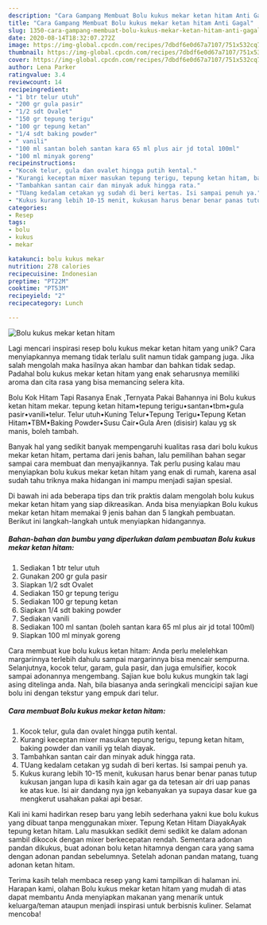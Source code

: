 ```yaml
---
description: "Cara Gampang Membuat Bolu kukus mekar ketan hitam Anti Gagal"
title: "Cara Gampang Membuat Bolu kukus mekar ketan hitam Anti Gagal"
slug: 1350-cara-gampang-membuat-bolu-kukus-mekar-ketan-hitam-anti-gagal
date: 2020-08-14T18:32:07.272Z
image: https://img-global.cpcdn.com/recipes/7dbdf6e0d67a7107/751x532cq70/bolu-kukus-mekar-ketan-hitam-foto-resep-utama.jpg
thumbnail: https://img-global.cpcdn.com/recipes/7dbdf6e0d67a7107/751x532cq70/bolu-kukus-mekar-ketan-hitam-foto-resep-utama.jpg
cover: https://img-global.cpcdn.com/recipes/7dbdf6e0d67a7107/751x532cq70/bolu-kukus-mekar-ketan-hitam-foto-resep-utama.jpg
author: Lena Parker
ratingvalue: 3.4
reviewcount: 14
recipeingredient:
- "1 btr telur utuh"
- "200 gr gula pasir"
- "1/2 sdt Ovalet"
- "150 gr tepung terigu"
- "100 gr tepung ketan"
- "1/4 sdt baking powder"
- " vanili"
- "100 ml santan boleh santan kara 65 ml plus air jd total 100ml"
- "100 ml minyak goreng"
recipeinstructions:
- "Kocok telur, gula dan ovalet hingga putih kental."
- "Kurangi keceptan mixer masukan tepung terigu, tepung ketan hitam, baking powder dan vanili yg telah diayak."
- "Tambahkan santan cair dan minyak aduk hingga rata."
- "TUang kedalam cetakan yg sudah di beri kertas. Isi sampai penuh ya."
- "Kukus kurang lebih 10-15 menit, kukusan harus benar benar panas tutup kukusan jangan lupa di kasih kain agar ga da tetesan air dri uap panas ke atas kue. Isi air dandang nya jgn kebanyakan ya supaya dasar kue ga mengkerut usahakan pakai api besar."
categories:
- Resep
tags:
- bolu
- kukus
- mekar

katakunci: bolu kukus mekar 
nutrition: 278 calories
recipecuisine: Indonesian
preptime: "PT22M"
cooktime: "PT53M"
recipeyield: "2"
recipecategory: Lunch

---
```



![Bolu kukus mekar ketan hitam](https://img-global.cpcdn.com/recipes/7dbdf6e0d67a7107/751x532cq70/bolu-kukus-mekar-ketan-hitam-foto-resep-utama.jpg)

Lagi mencari inspirasi resep bolu kukus mekar ketan hitam yang unik? Cara menyiapkannya memang tidak terlalu sulit namun tidak gampang juga. Jika salah mengolah maka hasilnya akan hambar dan bahkan tidak sedap. Padahal bolu kukus mekar ketan hitam yang enak seharusnya memiliki aroma dan cita rasa yang bisa memancing selera kita.

Bolu Kok Hitam Tapi Rasanya Enak ,Ternyata Pakai Bahannya ini Bolu kukus ketan hitam mekar. tepung ketan hitam•tepung terigu•santan•tbm•gula pasir•vanili•telur. Telur utuh•Kuning Telur•Tepung Terigu•Tepung Ketan Hitam•TBM•Baking Powder•Susu Cair•Gula Aren (disisir) kalau yg sk manis, boleh tambah.

Banyak hal yang sedikit banyak mempengaruhi kualitas rasa dari bolu kukus mekar ketan hitam, pertama dari jenis bahan, lalu pemilihan bahan segar sampai cara membuat dan menyajikannya. Tak perlu pusing kalau mau menyiapkan bolu kukus mekar ketan hitam yang enak di rumah, karena asal sudah tahu triknya maka hidangan ini mampu menjadi sajian spesial.


Di bawah ini ada beberapa tips dan trik praktis dalam mengolah bolu kukus mekar ketan hitam yang siap dikreasikan. Anda bisa menyiapkan Bolu kukus mekar ketan hitam memakai 9 jenis bahan dan 5 langkah pembuatan. Berikut ini langkah-langkah untuk menyiapkan hidangannya.

<!--inarticleads1-->

##### Bahan-bahan dan bumbu yang diperlukan dalam pembuatan Bolu kukus mekar ketan hitam:

1. Sediakan 1 btr telur utuh
1. Gunakan 200 gr gula pasir
1. Siapkan 1/2 sdt Ovalet
1. Sediakan 150 gr tepung terigu
1. Sediakan 100 gr tepung ketan
1. Siapkan 1/4 sdt baking powder
1. Sediakan  vanili
1. Sediakan 100 ml santan (boleh santan kara 65 ml plus air jd total 100ml)
1. Siapkan 100 ml minyak goreng


Cara membuat kue bolu kukus ketan hitam: Anda perlu melelehkan margarinnya terlebih dahulu sampai margarinnya bisa mencair sempurna. Selanjutnya, kocok telur, garam, gula pasir, dan juga emulsifier, kocok sampai adonannya mengembang. Sajian kue bolu kukus mungkin tak lagi asing ditelinga anda. Nah, bila biasanya anda seringkali mencicipi sajian kue bolu ini dengan tekstur yang empuk dari telur. 

<!--inarticleads2-->

##### Cara membuat Bolu kukus mekar ketan hitam:

1. Kocok telur, gula dan ovalet hingga putih kental.
1. Kurangi keceptan mixer masukan tepung terigu, tepung ketan hitam, baking powder dan vanili yg telah diayak.
1. Tambahkan santan cair dan minyak aduk hingga rata.
1. TUang kedalam cetakan yg sudah di beri kertas. Isi sampai penuh ya.
1. Kukus kurang lebih 10-15 menit, kukusan harus benar benar panas tutup kukusan jangan lupa di kasih kain agar ga da tetesan air dri uap panas ke atas kue. Isi air dandang nya jgn kebanyakan ya supaya dasar kue ga mengkerut usahakan pakai api besar.


Kali ini kami hadirkan resep baru yang lebih sederhana yakni kue bolu kukus yang dibuat tanpa menggunakan mixer. Tepung Ketan Hitam DiayakAyak tepung ketan hitam. Lalu masukkan sedikit demi sedikit ke dalam adonan sambil dikocok dengan mixer berkecepatan rendah. Sementara adonan pandan dikukus, buat adonan bolu ketan hitamnya dengan cara yang sama dengan adonan pandan sebelumnya. Setelah adonan pandan matang, tuang adonan ketan hitam. 

Terima kasih telah membaca resep yang kami tampilkan di halaman ini. Harapan kami, olahan Bolu kukus mekar ketan hitam yang mudah di atas dapat membantu Anda menyiapkan makanan yang menarik untuk keluarga/teman ataupun menjadi inspirasi untuk berbisnis kuliner. Selamat mencoba!
